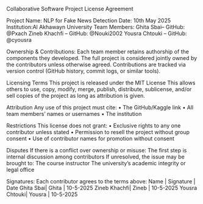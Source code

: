 Collaborative Software Project License Agreement

Project Name: NLP for Fake News Detection
Date: 10th May 2025
Institution:Al Akhawayn University
Team Members:
Ghita Sbai– GitHub: @Pxach
Zineb Khachfi – GitHub: @Nouki2002
Yousra Chtouki – GitHub: @cyousra

Ownership & Contributions:
Each team member retains authorship of the components they developed.
The full project is considered jointly owned by the contributors unless otherwise agreed.
Contributions are tracked via version control (GitHub history, commit logs, or similar tools).

Licensing Terms
This project is released under the MIT License 
This allows others to use, copy, modify, merge, publish, distribute, sublicense, and/or sell copies of the project as long as attribution is given.

Attribution
Any use of this project must cite:
•	The GitHub/Kaggle link
•	All team members’ names or usernames
•	The institution

Restrictions
This license does not grant:
•	Exclusive rights to any one contributor unless stated
•	Permission to resell the project without group consent
•	Use of contributor names for promotion without consent

Disputes
If there is a conflict over ownership or misuse:
The first step is internal discussion among contributors
If unresolved, the issue may be brought to:
The course instructor
The university’s academic integrity or legal office

Signatures:
Each contributor agrees to the terms above:
Name | Signature | Date
Ghita Sbai| Ghita | 10-5-2025
Zineb Khachfi| Zineb | 10-5-2025
Yousra Chtouki| Yousra | 10-5-2025
